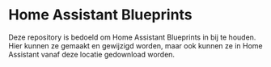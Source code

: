 # Home Assistant Blueprints

Deze repository is bedoeld om Home Assistant Blueprints in bij te houden. Hier kunnen ze gemaakt en gewijzigd worden, maar ook kunnen ze in Home Assistant vanaf deze locatie gedownload worden.
